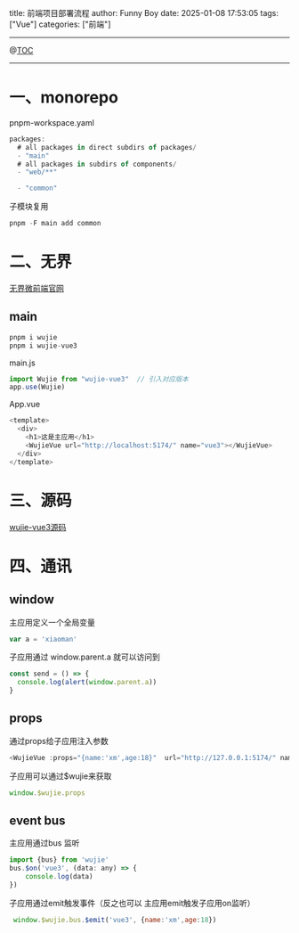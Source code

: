 title: 前端项目部署流程
author: Funny Boy
date: 2025-01-08 17:53:05
tags: ["Vue"]
categories: ["前端"]

---

@[TOC](文章目录)

---
# 一、monorepo
pnpm-workspace.yaml

```javascript
packages:
  # all packages in direct subdirs of packages/
  - "main"
  # all packages in subdirs of components/
  - "web/**"

  - "common"
```
子模块复用

```javascript
pnpm -F main add common
```
# 二、无界
[无界微前端官网](https://github.com/Tencent/wujie)
## main
```javascript
pnpm i wujie
pnpm i wujie-vue3
```

main.js
```javascript
import Wujie from "wujie-vue3"	// 引入对应版本
app.use(Wujie)
```

App.vue
```javascript
<template>
  <div>
    <h1>这是主应用</h1>
    <WujieVue url="http://localhost:5174/" name="vue3"></WujieVue>
  </div>
</template>
```
# 三、源码
[wujie-vue3源码](https://juejin.cn/post/7212603829572911159?searchId=202501062132300B836B213173F98EB919#heading-12)

# 四、通讯
## window
主应用定义一个全局变量
```javascript
var a = 'xiaoman'
```
子应用通过 window.parent.a 就可以访问到
```javascript
const send = () => {
  console.log(alert(window.parent.a))
}
```
## props
通过props给子应用注入参数
```javascript
<WujieVue :props="{name:'xm',age:18}"  url="http://127.0.0.1:5174/" name="vue3"></WujieVue> <!--子应用vue3-->
```
子应用可以通过$wujie来获取
```javascript
window.$wujie.props
```
## event bus
主应用通过bus 监听
```javascript
import {bus} from 'wujie'
bus.$on('vue3', (data: any) => {
    console.log(data)
})
```
子应用通过emit触发事件（反之也可以 主应用emit触发子应用on监听）
```javascript
 window.$wujie.bus.$emit('vue3', {name:'xm',age:18})
```
